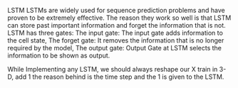 
LSTM
LSTMs are widely used for sequence prediction problems and have proven to be extremely effective. The reason they work so well is that LSTM can store past important information and forget the information that is not.
LSTM has three gates:
The input gate: The input gate adds information to the cell state,
The forget gate: It removes the information that is no longer required by the model,
The output gate: Output Gate at LSTM selects the information to be shown as output.
 

While Implementing any LSTM, we should always reshape our X train in 3-D, add 1 the reason behind is the time step and the 1 is given to the LSTM.
